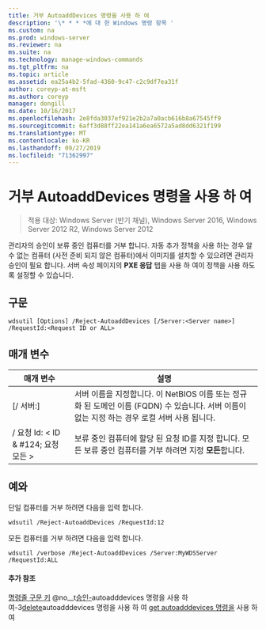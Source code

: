 ```yaml
---
title: 거부 AutoaddDevices 명령을 사용 하 여
description: '\* * * *에 대 한 Windows 명령 항목 '
ms.custom: na
ms.prod: windows-server
ms.reviewer: na
ms.suite: na
ms.technology: manage-windows-commands
ms.tgt_pltfrm: na
ms.topic: article
ms.assetid: ea25a4b2-5fad-4360-9c47-c2c9df7ea31f
author: coreyp-at-msft
ms.author: coreyp
manager: dongill
ms.date: 10/16/2017
ms.openlocfilehash: 2e8fda3037ef921e2b2a7a0acb616b8a67545ff9
ms.sourcegitcommit: 6aff3d88ff22ea141a6ea6572a5ad8dd6321f199
ms.translationtype: MT
ms.contentlocale: ko-KR
ms.lasthandoff: 09/27/2019
ms.locfileid: "71362997"
---
```

# <a name="using-the-reject-autoadddevices-command"></a>거부 AutoaddDevices 명령을 사용 하 여

>적용 대상: Windows Server (반기 채널), Windows Server 2016, Windows Server 2012 R2, Windows Server 2012

관리자의 승인이 보류 중인 컴퓨터를 거부 합니다. 자동 추가 정책을 사용 하는 경우 알 수 없는 컴퓨터 (사전 준비 되지 않은 컴퓨터)에서 이미지를 설치할 수 있으려면 관리자 승인이 필요 합니다. 서버 속성 페이지의 **PXE 응답** 탭을 사용 하 여이 정책을 사용 하도록 설정할 수 있습니다.
## <a name="syntax"></a>구문
```
wdsutil [Options] /Reject-AutoaddDevices [/Server:<Server name>] /RequestId:<Request ID or ALL>
```
## <a name="parameters"></a>매개 변수
|매개 변수|설명|
|-------|--------|
|[/ 서버:<Server name>]|서버 이름을 지정합니다. 이 NetBIOS 이름 또는 정규화 된 도메인 이름 (FQDN) 수 있습니다. 서버 이름이 없는 지정 하는 경우 로컬 서버 사용 됩니다.|
|/ 요청 Id: < ID & #124; 요청 모든 >|보류 중인 컴퓨터에 할당 된 요청 ID를 지정 합니다. 모든 보류 중인 컴퓨터를 거부 하려면 지정 **모든**합니다.|
## <a name="BKMK_examples"></a>예와
단일 컴퓨터를 거부 하려면 다음을 입력 합니다.
```
wdsutil /Reject-AutoaddDevices /RequestId:12
```
모든 컴퓨터를 거부 하려면 다음을 입력 합니다.
```
wdsutil /verbose /Reject-AutoaddDevices /Server:MyWDSServer /RequestId:ALL
```
#### <a name="additional-references"></a>추가 참조
[명령줄 구문 키](command-line-syntax-key.md)
 @no__t[승인-](using-the-approve-autoadddevices-command.md)autoadddevices 명령을 사용 하 여-3[delete](using-the-delete-autoadddevices-command.md)autoadddevices 명령을 사용 하 여 
[get autoadddevices 명령을](using-the-get-autoadddevices-command.md) 사용 하 여
